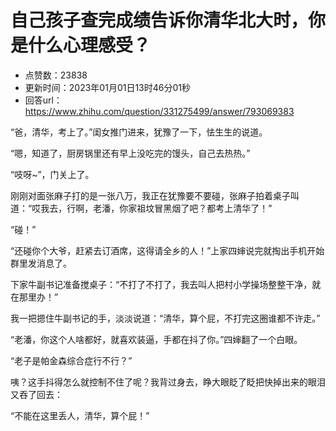 # 自己孩子查完成绩告诉你清华北大时，你是什么心理感受？
- 点赞数：23838
- 更新时间：2023年01月01日13时46分01秒
- 回答url：https://www.zhihu.com/question/331275499/answer/793069383
<body>
 <p></p><a data-draft-node="block" data-draft-type="mcn-link-card" data-mcn-id="1592879028654096384"></a>
 <p></p><a data-draft-node="block" data-draft-type="mcn-link-card" data-mcn-id="1592879002921701376"></a>
 <p data-pid="A3T1l1ic">“爸，清华，考上了。”闺女推门进来，犹豫了一下，怯生生的说道。</p>
 <p data-pid="tTQs3QU0">“嗯，知道了，厨房锅里还有早上没吃完的馒头，自己去热热。”</p>
 <p data-pid="W_p0-jsr">“吱呀~”，门关上了。</p>
 <p data-pid="7eYKr8sm">刚刚对面张麻子打的是一张八万，我正在犹豫要不要碰，张麻子拍着桌子叫道：“哎我去，行啊，老潘，你家祖坟冒黑烟了吧？都考上清华了！”</p>
 <p data-pid="x7Op1tos">“碰！”</p>
 <p data-pid="Bn0oXkT1">“还碰你个大爷，赶紧去订酒席，这得请全乡的人！”上家四婶说完就掏出手机开始群里发消息了。</p>
 <p data-pid="1aordCZz">下家牛副书记准备搅桌子：“不打了不打了，我去叫人把村小学操场整整干净，就在那里办！”</p>
 <p data-pid="KYaXCl7D">我一把摁住牛副书记的手，淡淡说道：“清华，算个屁，不打完这圈谁都不许走。”</p>
 <p data-pid="jY-sldJJ">“老潘，你这个人啥都好，就喜欢装逼，手都在抖了你。”四婶翻了一个白眼。</p>
 <p data-pid="VvD2PZeG">“老子是帕金森综合症行不行？”</p>
 <p data-pid="1peEUlvI">咦？这手抖得怎么就控制不住了呢？我背过身去，睁大眼眨了眨把快掉出来的眼泪又吞了回去：</p>
 <p data-pid="zFFyIUzU">“不能在这里丢人，清华，算个屁！”</p>
</body>
